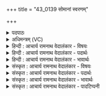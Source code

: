 +++
title = "43_0139 सोमानां स्वरणम्"

+++
<details><summary>पदपाठः</summary>

सो꣣मा꣡ना꣢म्। स्व꣡र꣢꣯णम्। कृ꣣णुहि꣢। ब्र꣣ह्मणः। पते। कक्षी꣡व꣢न्तम्। यः। औ꣣शिजः꣢। १३९।
</details>

<details><summary>अधिमन्त्रम् (VC)</summary>

- इन्द्रः
- मेधातिथिः काण्वः
- गायत्री
- षड्जः
- ऐन्द्रं काण्डम्
</details>

<details><summary>हिन्दी : आचार्य रामनाथ वेदालंकार - विषयः</summary>

अगले मन्त्र में वेदादि के अधिपति इन्द्र परमेश्वर से प्रार्थना की गयी है।
</details>

<details><summary>हिन्दी : आचार्य रामनाथ वेदालंकार - पदार्थः</summary>

पदार्थान्वय -  हे (ब्रह्मणःपते) वेद, ब्रह्माण्ड और सकल ऐश्वर्य के स्वामिन् इन्द्र जगदीश्वर ! (यः) जो मैं (औशिजः) मेधावी आचार्य का विद्यापुत्र हूँ, उस (कक्षीवन्तम्) मुझ क्रियावान् को (सोमानाम्) ज्ञानों का (स्वरणम्) प्रकाश करनेवाला तथा उपदेश करनेवाला (कृणुहि) बना दीजिए ॥५॥ इस मन्त्र की यास्काचार्य ने निरु० ६।१० में व्याख्या की है ॥
</details>

<details><summary>हिन्दी : आचार्य रामनाथ वेदालंकार - भावार्थः</summary>

भावार्थ -  गुरुकुल में विद्या पढ़कर आचार्य का विद्यापुत्र होकर मैं विद्या के अनुरूप कर्म कर रहा हूँ, ऐसे मुझको हे परमेश्वर ! आप विद्या का प्रकाशक और उपदेशक बना दीजिए, जिससे मैं भी सत्पात्रों को विद्यादान करूँ ॥५॥ विवरणकार माधव, भरतस्वामी और सायणाचार्य ने यहाँ औशिजः से उशिक् नामक माता का पुत्र कक्षीवान् ऋषि कल्पित किया है और दीर्घतमा को उसका पिता बताया है। लुप्तोपमा मानकर यह व्याख्यान किया है कि उशिक् माता के पुत्र कक्षीवान् ऋषि के समान मुझे कीर्तिमान् कर दीजिए। विचार करने पर यह यथार्थ प्रतीत नहीं होता, क्योंकि वेदों के सृष्टि के आदि में परमेश्वर द्वारा प्रोक्त होने से उनमें परवर्ती इतिहास नहीं हो सकता ॥५॥
</details>

<details><summary>संस्कृत : आचार्य रामनाथ वेदालंकार - विषयः</summary>

अथ वेदादीनां पतिरिन्द्रः प्रार्थ्यते।
</details>

<details><summary>संस्कृत : आचार्य रामनाथ वेदालंकार - पदार्थः</summary>

पदार्थान्वय -  हे (ब्रह्मणस्पते) ब्रह्मणो वेदस्य ब्रह्माण्डस्य सकलैश्वर्यस्य वा स्वामिन् इन्द्र२ जगदीश्वर ! षष्ठ्याः पतिपुत्रपृष्ठपारपदपयस्पोषेषु।’ अ० ८।३।५३ इति विसर्जनीयस्य सत्वम्। (यः) योऽहम् (औशिजः३) यः सर्वा विद्या वष्टि कामयते स उशिग् मेधावी आचार्यः तस्य विद्यापुत्रः, अस्मि। उशिज इति मेधाविनामसु पठितम्। निघं० ३।१५। तम् (कक्षीवन्तम्) कक्षयोः बाहुमूलयोः भवा क्रिया कक्ष्या (तद्वन्तं) सदा क्रियावन्तं माम् (सोमानाम्) ज्ञानानाम्। षू प्रेरणे। सूयन्ते प्रेर्यन्ते गुरुणा शिष्ये इति सोमाः ज्ञानानि। (स्वरणम्४) प्रकाशनवन्तम् उपदेष्टारं वा। स्वृ शब्दोपतापयोः धातोः कृत्यल्युटो बहुलम्।’ अ० ३।३।११३ इति कर्तरि ल्युट्। (कृणुहि) कुरु। कृवि हिंसाकरणयोश्च इति धातोः उतश्च प्रत्ययाच्छन्दो वा वचनम्।’ अ० ६।४।१०६ वा० अनेन वार्तिकेन विकल्पाद् हेर्लोपो न भवति ॥५॥५ मन्त्रमेतं यास्काचार्य एवं व्याख्यातवान्—सोमानां सोतारं प्रकाशनवन्तं कुरु ब्रह्मणस्पते। कक्षीवन्तम् इव य औशिजः। कक्षीवान्, कक्ष्यावान्, औशिज उशिजः पुत्रः। उशिक् वष्टेः कान्तिकर्मणः। अपि त्वयं मनुष्यकक्ष एवाभिप्रेतः स्यात्। तं सोमानां सोतारं मां प्रकाशनवन्तं कुरु ब्रह्मणस्पते। निरु० ६।१०।
</details>

<details><summary>संस्कृत : आचार्य रामनाथ वेदालंकार - भावार्थः</summary>

भावार्थ -  गुरुकुले विद्यामधीत्य गुरोर्विद्यापुत्रो भूत्वा विद्यानुरूपं कर्म कुर्वाणोऽहमस्मि। तादृशं मां हे परमेश्वर ! त्वं विद्यायाः प्रकाशकम् उपदेष्टारं च कुरु, येनाहमपि सत्पात्रेभ्यो विद्यादानं कुर्याम् ॥५॥ अत्र विवरणकृता माधवेन, भरतस्वामिना, सायणाचार्येण च औशिजः इत्यनेन उशिङ्नाम्न्या मातुः पुत्रः कक्षीवान्नाम ऋषिर्गृहीतः, यस्य दीर्घतमाः पिता बभूव। लुप्तोपमां च स्वीकृत्य इव शब्दमध्याहृत्य, तं कक्षीवन्तमिव मां कीर्तिमन्तं कुरु इति व्याख्यातम्। तन्न विचारसहम्, वेदानां सृष्ट्यादौ परमेश्वरप्रोक्तत्वेन तत्र पश्चाद्वर्तिन इतिहासस्यासंभवात् ॥
</details>

<details><summary>संस्कृत : आचार्य रामनाथ वेदालंकार - पादटिप्पनी</summary>

टिप्पनी -   १. ऋ० १।१८।१, देवता ब्रह्मणस्पतिः। य० ३।२८, देवता बृहस्पतिः। उभयत्र सोमानम् इति पाठः। साम० १४६३। २. इन्द्रदेवताकत्वाद् ऋचः, ब्रह्मणस्पते इति इन्द्रस्यैव विशेषणं बोध्यम्। ३. यः सर्वा विद्या वष्टि स उशिक्, तस्य विद्यापुत्र इव इति य० ३।२८ भाष्ये द०। ४. (स्वरणम्) यः स्वरति शब्दार्थसम्बन्धानुपदिशति तम्—इति ऋ० १।१८।१ भाष्ये द०। स्वृ शब्दोपतापयोरित्येतस्यैतद् रूपम्। शब्दयितारं स्तुतीनामुच्चारयितारम्—इति वि०। शब्दवन्तं कीर्तिमन्तम्—इति भ०। देवेषु प्रकाशनवन्तम्—इति सा०। ५. दयानन्दर्षिणा मन्त्रोऽयमृग्भाष्ये यजुर्भाष्ये च हे परमेश्वर ! योऽहं विद्यावतः पुत्र इवास्मि तं मां प्रशस्तशिल्पविद्यावन्तं सर्वविद्याप्रवक्तारं च कुरु इत्यादिविषये व्याख्यातः।
</details>